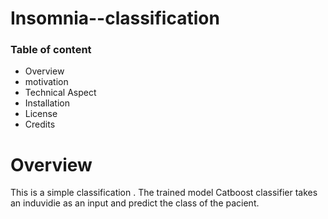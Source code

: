 # Insomnia--classification
### Table of content
- Overview
- motivation
- Technical Aspect
- Installation
- License
- Credits
# Overview
This is a simple classification . The trained model Catboost classifier takes an induvidie as an input and predict the class of the pacient.
